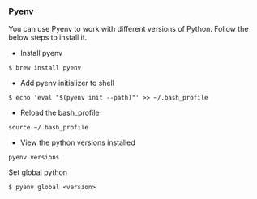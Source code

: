 

### Pyenv
You can use Pyenv to work with different versions of Python. Follow the below steps to install it.

- Install pyenv

```
$ brew install pyenv
```

- Add pyenv initializer to shell
```
$ echo 'eval "$(pyenv init --path)"' >> ~/.bash_profile
```

- Reload the bash_profile
```
source ~/.bash_profile
```

- View the python versions installed
```
pyenv versions
```

Set global python
```
$ pyenv global <version>
```

